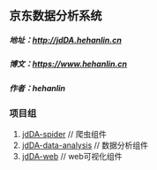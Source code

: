 ## 京东数据分析系统

##### 地址：http://jdDA.hehanlin.cn
##### 博文：https://www.hehanlin.cn
##### 作者：hehanlin

### 项目组
1. [jdDA-spider](https://github.com/hehanlin/jdDA-spider)                   // 爬虫组件
2. [jdDA-data-analysis](https://github.com/hehanlin/jdDA-data-analysis)      // 数据分析组件
3. [jdDA-web](https://github.com/hehanlin/jdDA-web)                          // web可视化组件

